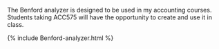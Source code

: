 The Benford analyzer is designed to be used in my accounting courses. Students taking ACC575 will have the opportunity to create and use it in class.

{% include Benford-analyzer.html %}
